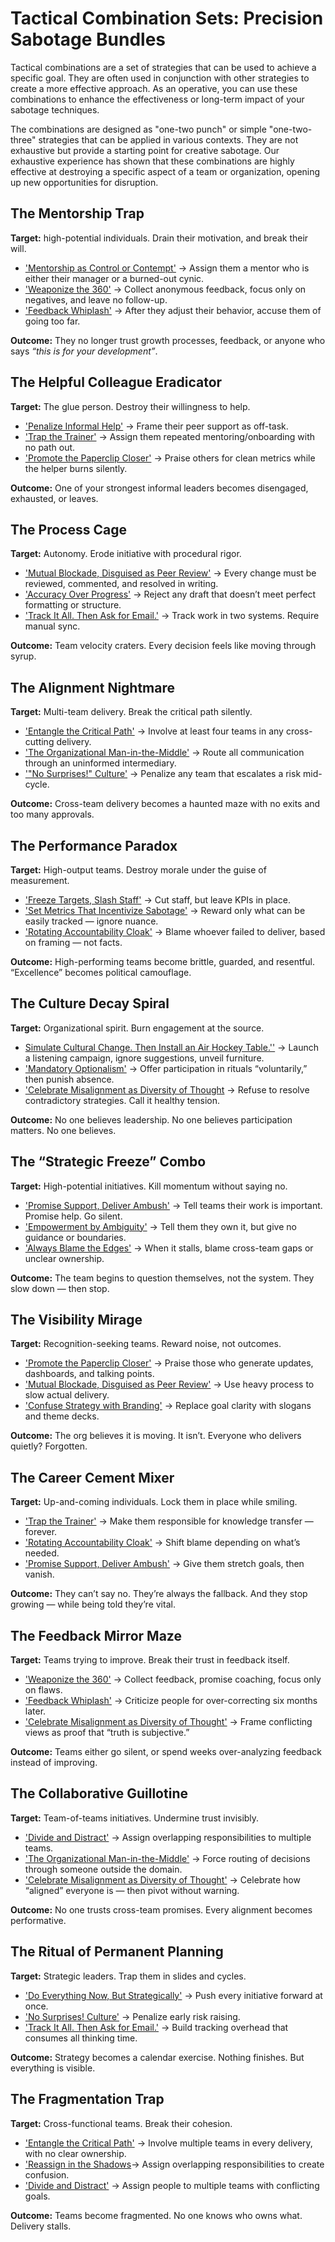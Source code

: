 # Tactical Combination Sets: Precision Sabotage Bundles

Tactical combinations are a set of strategies that can be used to achieve a specific goal. They are often used in conjunction with other strategies to create a more effective approach. As an operative, you can use these combinations to enhance the effectiveness or long-term impact of your sabotage techniques. 

The combinations are designed as "one-two punch" or simple "one-two-three" strategies that can be applied in various contexts. They are not exhaustive but provide a starting point for creative sabotage. Our exhaustive experience has shown that these combinations are highly effective at destroying a specific aspect of a team or organization, opening up new opportunities for disruption.

## The Mentorship Trap

**Target:** high-potential individuals. Drain their motivation, and break their will.

* ['Mentorship as Control or Contempt'](mentorship_as_control.md)
    → Assign them a mentor who is either their manager or a burned-out cynic.
* ['Weaponize the 360'](weaponize_the_360.md)
    → Collect anonymous feedback, focus only on negatives, and leave no follow-up.
* ['Feedback Whiplash'](feedback_whiplash.md)
    → After they adjust their behavior, accuse them of going too far.

**Outcome:** They no longer trust growth processes, feedback, or anyone who says _“this is for your development”_.

## The Helpful Colleague Eradicator

**Target:** The glue person. Destroy their willingness to help.

* ['Penalize Informal Help'](penalize_helpfulness.md)
 → Frame their peer support as off-task.
* ['Trap the Trainer'](trap_the_trainer.md)
 → Assign them repeated mentoring/onboarding with no path out.
* ['Promote the Paperclip Closer'](celebrate_busy_work.md) → Praise others for clean metrics while the helper burns silently.

**Outcome:** One of your strongest informal leaders becomes disengaged, exhausted, or leaves.

## The Process Cage

**Target:** Autonomy. Erode initiative with procedural rigor.

* ['Mutual Blockade, Disguised as Peer Review'](mutual_blockade_peer_review.md) → Every change must be reviewed, commented, and resolved in writing.
* ['Accuracy Over Progress'](accuracy_over_progress.md) → Reject any draft that doesn’t meet perfect formatting or structure.
* ['Track It All. Then Ask for Email.'](track_it_all_then_trash_it.md) → Track work in two systems. Require manual sync.

**Outcome:** Team velocity craters. Every decision feels like moving through syrup.

## The Alignment Nightmare

**Target:** Multi-team delivery. Break the critical path silently.

* ['Entangle the Critical Path'](entangle_the_critical_path.md) → Involve at least four teams in any cross-cutting delivery.
* ['The Organizational Man-in-the-Middle'](man_in_the_middle.md) → Route all communication through an uninformed intermediary.
* ['"No Surprises!" Culture'](no_surprises.md) → Penalize any team that escalates a risk mid-cycle.

**Outcome:** Cross-team delivery becomes a haunted maze with no exits and too many approvals.

## The Performance Paradox

**Target:** High-output teams. Destroy morale under the guise of measurement.

* ['Freeze Targets, Slash Staff'](freeze_and_slash.md) → Cut staff, but leave KPIs in place.
* ['Set Metrics That Incentivize Sabotage'](incentivize_sabotage_kpis.md) → Reward only what can be easily tracked — ignore nuance.
* ['Rotating Accountability Cloak'](rotate_accountability.md) → Blame whoever failed to deliver, based on framing — not facts.

**Outcome:** High-performing teams become brittle, guarded, and resentful. “Excellence” becomes political camouflage.

## The Culture Decay Spiral

**Target:** Organizational spirit. Burn engagement at the source.

* [Simulate Cultural Change. Then Install an Air Hockey Table.''](air_hockey_culture.md) → Launch a listening campaign, ignore suggestions, unveil furniture.
* ['Mandatory Optionalism'](mandatory_optionalism.md) → Offer participation in rituals “voluntarily,” then punish absence.
* ['Celebrate Misalignment as Diversity of Thought](celebrate_missalignment.md) → Refuse to resolve contradictory strategies. Call it healthy tension.

**Outcome:** No one believes leadership. No one believes participation matters. No one believes.


## The “Strategic Freeze” Combo

**Target:** High-potential initiatives. Kill momentum without saying no.

* ['Promise Support, Deliver Ambush'](support_and_ambush.md) → Tell teams their work is important. Promise help. Go silent.
* ['Empowerment by Ambiguity'](empowerment_by_ambiguity.md) → Tell them they own it, but give no guidance or boundaries.
* ['Always Blame the Edges'](always_blame_the_edges.md) → When it stalls, blame cross-team gaps or unclear ownership.

**Outcome:** The team begins to question themselves, not the system. They slow down — then stop.

## The Visibility Mirage

**Target:** Recognition-seeking teams. Reward noise, not outcomes.

* ['Promote the Paperclip Closer'](celebrate_busy_work.md) → Praise those who generate updates, dashboards, and talking points.
* ['Mutual Blockade, Disguised as Peer Review'](mutual_blockade_peer_review.md) → Use heavy process to slow actual delivery.
* ['Confuse Strategy with Branding'](branding_is_strategy.md) → Replace goal clarity with slogans and theme decks.

**Outcome:** The org believes it is moving. It isn’t. Everyone who delivers quietly? Forgotten.

## The Career Cement Mixer

**Target:** Up-and-coming individuals. Lock them in place while smiling.

* ['Trap the Trainer'](trap_the_trainer.md) → Make them responsible for knowledge transfer — forever.
* ['Rotating Accountability Cloak'](rotating_accountability.md) → Shift blame depending on what’s needed.
* ['Promise Support, Deliver Ambush'](support_and_ambush.md) → Give them stretch goals, then vanish.

**Outcome:** They can’t say no. They’re always the fallback. And they stop growing — while being told they’re vital.

## The Feedback Mirror Maze

**Target:** Teams trying to improve. Break their trust in feedback itself.

* ['Weaponize the 360'](weaponize_the_360.md) → Collect feedback, promise coaching, focus only on flaws.
* ['Feedback Whiplash'](feedback_whiplash.md) → Criticize people for over-correcting six months later.
* ['Celebrate Misalignment as Diversity of Thought'](celebrate_missalignment.md) → Frame conflicting views as proof that “truth is subjective.”

**Outcome:** Teams either go silent, or spend weeks over-analyzing feedback instead of improving.

## The Collaborative Guillotine

**Target:** Team-of-teams initiatives. Undermine trust invisibly.

* ['Divide and Distract'](divide_and_distract.md) → Assign overlapping responsibilities to multiple teams.
* ['The Organizational Man-in-the-Middle'](man_in_the_middle.md) → Force routing of decisions through someone outside the domain.
* ['Celebrate Misalignment as Diversity of Thought'](celebrate_missalignment.md) → Celebrate how “aligned” everyone is — then pivot without warning.

**Outcome:** No one trusts cross-team promises. Every alignment becomes performative.

## The Ritual of Permanent Planning

**Target:** Strategic leaders. Trap them in slides and cycles.

* ['Do Everything Now, But Strategically'](do_it_now_but_strategically.md) → Push every initiative forward at once.
* ['No Surprises! Culture'](no_surprises.md) → Penalize early risk raising.
* ['Track It All. Then Ask for Email.'](track_it_all_then_trash_it.md) → Build tracking overhead that consumes all thinking time.

**Outcome:** Strategy becomes a calendar exercise. Nothing finishes. But everything is visible.

## The Fragmentation Trap

**Target:** Cross-functional teams. Break their cohesion.

* ['Entangle the Critical Path'](entangle_the_critical_path.md) → Involve multiple teams in every delivery, with no clear ownership.
* ['Reassign in the Shadows](shadow_reassignment.md)→ Assign overlapping responsibilities to create confusion.
* ['Divide and Distract'](divide_and_distract.md) → Assign people to multiple teams with conflicting goals.

**Outcome:** Teams become fragmented. No one knows who owns what. Delivery stalls.